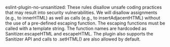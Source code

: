 eslint-plugin-no-unsanitized: These rules disallow unsafe coding practices that may result into security vulnerabilities. We will disallow assignments (e.g., to innerHTML) as well as calls (e.g., to insertAdjacentHTML) without the use of a pre-defined escaping function. The escaping functions must be called with a template string. The function names are hardcoded as Sanitizer.escapeHTML and escapeHTML. The plugin also supports the Sanitizer API and calls to .setHTML() are also allowed by default.

